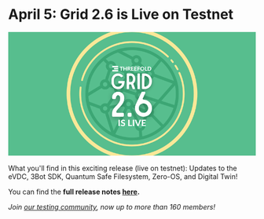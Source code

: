 # April 5: Grid 2.6 is Live on Testnet

![](img/grid26testnet.png)

What you'll find in this exciting release (live on testnet): Updates to the eVDC, 3Bot SDK, Quantum Safe Filesystem, Zero-OS, and Digital Twin!

You can find the **full release notes [here](https://threefold.io/info/cloud#/cloud__release_notes_2_6_0).**

*Join [our testing community](https://bit.ly/tftesting), now up to more than 160 members!*